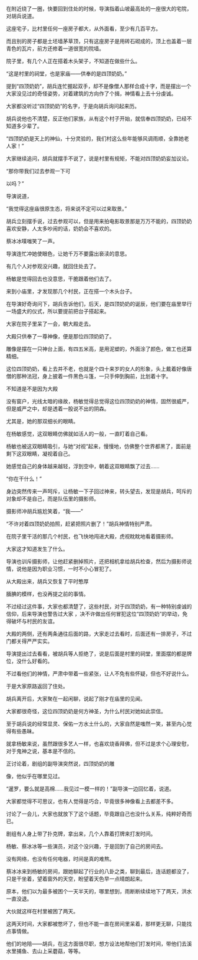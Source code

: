 在附近绕了一圈，快要回到住处的时候，导演指着山坡最高处的一座很大的宅院， 对胡兵说道。

这座宅子，比村里任何一座房子都大，从外面看，至少有几百平方。

而且别的房子都是土坯墙茅草顶，只有这座房子是用砖石砌成的，顶上也盖着一层青色的瓦片，前方还修着一道很宽的院墙。

院子里，有几个人正在搭着木头架子，不知道在做些什么。

“这是村里的祠堂，也是家庙——供奉的是四顶奶奶。”

提到“四顶奶奶”，胡兵连忙握起双手，却不是像僧人那样合成十字，而是摆出一个大家没见过的奇怪姿势，对着建筑的方向作了个揖，神情看上去十分虔诚。

大家都没听过“四顶奶奶”的名字，于是向胡兵询问起来历。

胡兵说他也不清楚，反正他们家族，从有这个村子开始，就信奉四顶奶奶，已经不知道多少辈了。

“四顶奶奶是天上的神仙，十分灵验的，我们村这么些年能够风调雨顺，全靠她老人家！”

大家继续追问，胡兵就摆手不说了，说是村里有规矩，不能对四顶奶奶妄加议论。

“那你带我们过去参观一下可

以吗？”

导演说道，

“我觉得这座庙很原生态，将来说不定可以过来取景。”

胡兵立刻摆手说，过去参观可以，但是用来拍电影取景那是万万不能的，四顶奶奶喜欢安静，人太多吵闹的话，奶奶会不喜欢的。

蔡冰冰噗嗤笑了一声。

导演连忙冲她使眼色，让她千万不要露出亵渎的意思。

有几个人对参观没兴趣，就回住处去了。

杨敏是觉得回去也没意思，干脆跟着他们去了。

来到小庙里，才发现那几个村民，正在搭一个木头台子。

在导演好奇询问下，胡兵告诉他们，后天，是四顶奶奶的诞辰，他们要在庙里举行一场盛大的仪式，所以要提前把台子搭起来。

大家在院子里呆了一会，朝大殿走去。

大殿只供奉了一尊神像，便是那位四顶奶奶了。

雕像是摆在一只神台上面，有四五米高，是用泥塑的，外面涂了颜色，做工也还算精细。

这位四顶奶奶，看上去并不老，也就是个四十来岁的女人的形象，头上戴着好像唐僧的那种法冠，身上披着一件黑色斗篷，一只手伸到胸前，比划着十字。

不知道是不是因为大殿

没有窗户，光线太暗的缘故，杨敏觉得总觉得这位四顶奶奶的神情，固然很威严，但是威严之中，却是透着一股说不出的阴森。

尤其是，她的那双细长的眼睛。

在杨敏感觉，这双眼睛仿佛就如活人的一般，一直盯着自己看。

杨敏也被这双眼睛吸引，与她“对视”起来，慢慢地，仿佛整个世界都黑了，面前是剩下这双眼睛，凝视着自己。

她感觉自己的身体越来越轻，浮到空中，朝着这双眼睛飘了过去……

“你在干什么！”

身边突然传来一声呵斥，让杨敏一下子回过神来，转头望去，发现是胡兵，呵斥的对象却不是自己，而是队伍里的摄影师。

摄影师冲胡兵尴尬笑着，“我——”

“不许对着四顶奶奶拍照，赶紧把照片删了！”胡兵神情特别严肃。

在院子里干活的那几个村民，也飞快地闯进大殿，虎视眈眈地看着摄影师。

大家这才知道发生了什么。

导演也训斥摄影师，让他赶紧删掉照片，还把相机拿给胡兵检查，然后为摄影师说情，说他是因为职业习惯，一时不小心冒犯了。

从大殿出来，胡兵又恢复了平时憨厚

腼腆的模样，也没再提之前的事情。

不过经过这件事，大家也都清楚了，这些村民，对于四顶奶奶，有一种特别虔诚的信仰，后来导演也警告过大家 ，决不许做出任何冒犯这位“四顶奶奶”的举动，免得破坏与村民的友谊。

大殿的两侧，还有两条通往后面的路，大家走过去看时，后面还有一排房子，不过门都关得严严实实。

导演提出过去看看，被胡兵等人拒绝了，说是后面是村里的祠堂，里面摆的都是牌位，没什么好看的。

不过看他们的神情，严肃中带着一些紧张，让人不免有些怀疑，但也不好说什么。

于是大家原路返回了住处。

胡兵离开后，大家聚在一起闲聊，说起了刚才在庙里的见闻。

大家都很奇怪，这位四顶奶奶是何方神圣，为什么村民对她如此崇信。

至于胡兵说的经常显灵、保佑一方水土什么的，大家自然是嗤然一笑，甚至内心觉得有些愚昧。

就拿杨敏来说，虽然跟很多艺人一样，也喜欢烧香拜佛，但不过是求个心理安慰，对于鬼神之说，基本是不信的。

正讨论着，剧组的副导演突然说，四顶奶奶的雕

像，他似乎在哪里见过。

“暹罗，要么就是高棉……我见过一模一样的！”副导演一边回忆着，说道。

大家都觉得不可思议，也有人觉得是巧合，毕竟很多神像看上去都差不多。

讨论了一会儿，大家也就放下了这个话题，毕竟跟自己也没什么关系，纯粹好奇而已。

剧组有人身上带了扑克牌，拿出来，几个人靠着打牌来打发时间。

杨敏、蔡冰冰等一些演员，对这个没兴趣，于是回到了自己的房间去。

没有网络，也没有任何电器，时间是真的难熬。

蔡冰冰来到杨敏的房间，跟她聊起了行业的八卦之类，聊到最后，连话题都没了，只是干坐着，望着窗外的天空，盼望着天色早一点晴朗起来。

原本，他们以为最多被困个一天半天的，哪里想到，雨断断续续地下了两天，洪水一直没退。

大伙就这样在村里被困了两天。

这两天时间，大家都被憋坏了，但也不能一直在房间里呆着，那样更无聊，只能找点事情做。

他们的地陪——胡兵，在这方面很尽职，想方设法地帮他们打发时间，带他们去溪水里捕鱼、去山上采蘑菇，等等。
